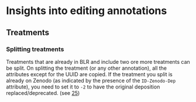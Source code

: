 # Insights into editing annotations
## Treatments
### Splitting treatments
Treatments that are already in BLR and include two ore more treatments can be split. On splitting the treatment (or any other annotation), all the attributes except for the UUID are copied. If the treatment you split is already on Zenodo (as indicated by the presence of the `ID-Zenodo-Dep` attribute), you need to set it to `-2` to have the original deposition replaced/deprecated. (see [25](https://github.com/plazi/treatmentBank/issues/25#issuecomment-1020293795)) 
